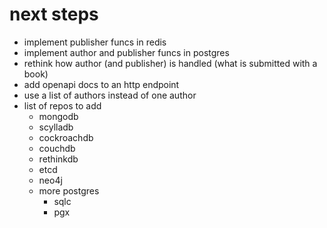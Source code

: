 # next steps
- implement publisher funcs in redis
- implement author and publisher funcs in postgres
- rethink how author (and publisher) is handled (what is submitted with a book)
- add openapi docs to an http endpoint
- use a list of authors instead of one author
- list of repos to add
    * mongodb
    * scylladb
    * cockroachdb
    * couchdb
    * rethinkdb
    * etcd
    * neo4j
    * more postgres
        + sqlc
        + pgx
